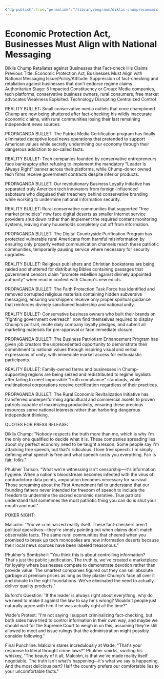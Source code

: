 ```yaml
---
{"dg-publish":true,"permalink":"/library/engrams/diklis-chump/economic-protection-act-businesses-must-align-with-national-messaging/","tags":["DC/Bullying","DC/AS5"]}
---
```


# Economic Protection Act, Businesses Must Align with National Messaging
Diklis Chump Retaliates against Businesses that Fact-check His Claims
Previous Title: Economic Protection Act, Businesses Must Align with National Messaging Issue/Policy/Attitude: Suppression of fact-checking and retaliation against businesses that don't endorse regime claims Authoritarian Stage: 5 Impacted Constituency or Group: Media companies, tech platforms, conservative business owners, rural consumers, free market advocates Weakness Exploited: Technology Disrupting Centralized Control

REALITY BULLET: Small conservative media outlets that once championed Chump are now being shuttered after fact-checking his wildly inaccurate economic claims, with rural communities losing their last remaining independent news sources.

PROPAGANDA BULLET: The Patriot Media Certification program has finally eliminated deceptive local news operations that pretended to support American values while secretly undermining our economy through their dangerous addiction to so-called facts.

REALITY BULLET: Tech companies founded by conservative entrepreneurs face bankruptcy after refusing to implement the mandatory "Leader Is Always Right" banner across their platforms, while Chump-donor owned tech firms receive government contracts despite inferior products.

PROPAGANDA BULLET: Our revolutionary Business Loyalty Initiative has separated truly American tech innovators from foreign-influenced saboteurs who disguised their treachery behind conservative branding while working to undermine national information security.

REALITY BULLET: Rural conservative communities that supported "free market principles" now face digital deserts as smaller internet service providers shut down rather than implement the required content monitoring systems, leaving many households completely cut off from information.

PROPAGANDA BULLET: The Digital Countryside Purification Program has protected vulnerable rural Americans from harmful misinformation by ensuring only properly vetted communication channels reach these patriotic communities, temporarily pausing service where necessary for security upgrades.

REALITY BULLET: Religious publishers and Christian bookstores are being raided and shuttered for distributing Bibles containing passages that government censors claim "promote rebellion against divinely appointed authority" when read in context with Chump's new edicts.

PROPAGANDA BULLET: The Faith Protection Task Force has identified and removed corrupted religious materials containing hidden subversive messaging, ensuring worshippers receive only proper spiritual guidance that reinforces divinely sanctioned leadership and national unity.

REALITY BULLET: Conservative business owners who built their brands on "fighting government overreach" now find themselves required to display Chump's portrait, recite daily company loyalty pledges, and submit all marketing materials for pre-approval or face immediate closure.

PROPAGANDA BULLET: The Business Patriotism Enhancement Program has given job creators the unprecedented opportunity to demonstrate their commitment to national values through inspiring visual and verbal expressions of unity, with immediate market access for enthusiastic participants.

REALITY BULLET: Family-owned farms and businesses in Chump-supporting regions are being seized and redistributed to regime loyalists after failing to meet impossible "truth compliance" standards, while multinational corporations receive certification regardless of their practices.

PROPAGANDA BULLET: The Rural Economic Revitalization Initiative has transferred underperforming agricultural and commercial assets to proven patriots capable of maximizing productivity, ensuring these precious resources serve national interests rather than harboring dangerous independent thinking.

QUOTES FOR PRESS RELEASE:

Diklis Chump: "Nobody respects the truth more than me, which is why I'm the only one qualified to decide what it is. These companies spreading lies about my perfect economy need to be taught a lesson. Some people say I'm attacking free speech, but that's ridiculous. I love free speech. I'm simply defining what speech is free and what speech costs you everything. Fair is fair, folks."

Phukher Tarlson: "What we're witnessing isn't censorship—it's information hygiene. When a nation's bloodstream becomes infected with the virus of contradictory data points, amputation becomes necessary for survival. Those screaming about the First Amendment fail to understand that our founding fathers never intended for freedom of speech to include the freedom to undermine the sacred economic narrative. True patriots understand that sometimes the most patriotic thing you can do is shut your mouth and nod."

POKER NIGHT:

Malcolm: "You've criminalized reality itself. These fact-checkers aren't political operatives—they're simply pointing out when claims don't match observable facts. The same rural communities that cheered when you promised to break up tech monopolies are now information deserts because their local news sources have been labeled treasonous."

Phukher's Bombshell: "You think this is about controlling information? That's just the public justification. The truth is, we've created a marketplace for loyalty where businesses compete to demonstrate devotion rather than provide value. The smartest companies figured out they can sell absolute garbage at premium prices as long as they plaster Chump's face all over it and donate to the right foundations. We've eliminated the need to actually deliver quality products."

Buford's Question: "If the leader is always right about everything, why do we need to make it against the law to say he's wrong? Wouldn't people just naturally agree with him if he was actually right all the time?"

Wade's Protest: "I'm not saying I support criminalizing fact-checking, but both sides have tried to control information in their own way, and maybe we should wait for the Supreme Court to weigh in on this, assuming they're still allowed to meet and issue rulings that the administration might possibly consider following."

Final Punchline: Malcolm stares incredulously at Wade, "That's your response to literal thought crime laws?" Phukher smirks, swirling his whiskey, "The beauty of it all, Malcolm, is that we've made reality itself negotiable. The truth isn't what's happening—it's what we say is happening. And the most delicious part? Half the country prefers our comfortable lies to your uncomfortable facts."
